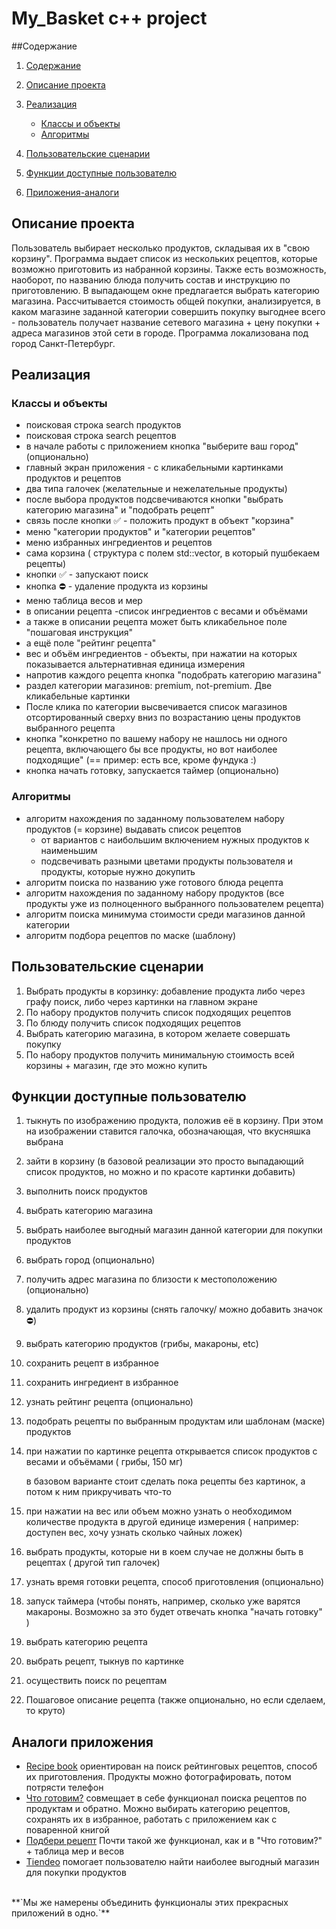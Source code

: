 # My_Basket c++ project

##Содержание 

1. [Содержание](#содержание)
1. [Описание проекта](#описание-проекта)
1. [Реализация](#реализация)
   * [Классы и объекты](#классы-и-объекты)
    * [Алгоритмы](#алгоритмы)
    
1. [Пользовательские сценарии](#пользовательские-сценарии)
1. [Функции доступные пользователю](#функции-доступные-пользователю)
1. [Приложения-аналоги](#аналоги-приложения)


## Описание проекта
Пользователь выбирает несколько продуктов, складывая их в "свою корзину".
Программа выдает список из нескольких рецептов, которые возможно приготовить из 
набранной корзины. Также есть возможность, наоборот, по названию блюда получить 
состав и инструкцию по приготовлению. В выпадающем окне предлагается выбрать категорию магазина. 
Рассчитывается стоимость общей покупки, анализируется, в каком магазине заданной категории совершить 
покупку выгоднее всего - пользователь получает название сетевого магазина + цену покупки + адреса 
магазинов этой сети в городе. Программа локализована под город Санкт-Петербург.

## Реализация
   ### Классы и объекты
- поисковая строка search продуктов
- поисковая строка search рецептов
- в начале работы с приложением кнопка "выберите ваш город" (опционально)
- главный экран приложения - с кликабельными картинками продуктов и рецептов
- два типа галочек (желательные и нежелательные продукты)
- после выбора продуктов подсвечиваются кнопки "выбрать категорию магазина"  и "подобрать рецепт"
- связь после кнопки ✅ - положить продукт в объект "корзина"
- меню "категории продуктов" и "категории рецептов"
- меню избранных ингредиентов и рецептов
- сама корзина ( структура с полем std::vector, в который пушбекаем рецепты)
- кнопки ✅ - запускают поиск
- кнопка ⛔️ - удаление продукта из корзины
- меню таблица весов и мер
- в описании рецепта -список ингредиентов с весами и объёмами
- а также в описании рецепта может быть кликабельное поле "пошаговая инструкция"
- а ещё  поле "рейтинг рецепта"
- вес и объём ингредиентов - объекты, при нажатии на которых показывается альтернативная единица измерения
- напротив каждого рецепта кнопка "подобрать категорию магазина"
- раздел категории магазинов: premium, not-premium. Две кликабельные картинки
- После клика по категории высвечивается список магазинов отсортированный сверху вниз по возрастанию цены продуктов выбранного рецепта
- кнопка "конкретно по вашему набору не нашлось ни одного рецепта, включающего бы все продукты, но вот наиболее подходящие" (== пример: есть все, кроме фундука :)
- кнопка начать готовку, запускается таймер (опционально)

### Алгоритмы

- алгоритм нахождения по заданному пользователем набору продуктов (= корзине) выдавать список рецептов
    - от вариантов с наибольшим включением нужных продуктов к наименьшим
    - подсвечивать разными цветами продукты пользователя и продукты, которые нужно докупить
- алгоритм поиска по названию уже готового блюда рецепта
- алгоритм нахождения по заданному набору продуктов (все продукты уже из полноценного выбранного пользователем рецепта)
- алгоритм поиска минимума стоимости среди магазинов данной категории
- алгоритм подбора рецептов по маске (шаблону)



## Пользовательские сценарии

1. Выбрать продукты в корзинку: добавление продукта либо через графу поиск, либо через картинки на главном экране
1. По набору продуктов получить список подходящих рецептов
1. По блюду получить список подходящих рецептов
1. Выбрать категорию магазина, в котором желаете совершать покупку
1. По набору продуктов получить минимальную стоимость всей корзины + магазин, где это можно купить

## Функции доступные пользователю
1. тыкнуть по изображению продукта, положив её в корзину. При этом на изображении ставится галочка, обозначающая, что вкусняшка выбрана
2. зайти в корзину (в базовой реализации это просто выпадающий список продуктов, но можно и по красоте картинки добавить)
3. выполнить поиск продуктов
4. выбрать категорию магазина
5. выбрать наиболее выгодный магазин данной категории для покупки продуктов
6. выбрать город (опционально)
7. получить адрес магазина по близости к местоположению (опционально)
8. удалить продукт из корзины (снять галочку/ можно добавить значок ⛔️)
9. выбрать категорию продуктов (грибы, макароны, etc)
10. сохранить рецепт в избранное
11.  сохранить ингредиент в избранное
12. узнать рейтинг рецепта (опционально)
13. подобрать рецепты по выбранным продуктам или шаблонам (маске) продуктов
14. при нажатии по картинке рецепта открывается список продуктов с весами и объёмами ( грибы, 150 мг)

    в базовом варианте стоит сделать пока рецепты без картинок, а потом к ним прикручивать что-то

15. при нажатии на вес или объем можно узнать о необходимом количестве продукта в другой единице измерения ( например: доступен вес, хочу узнать сколько чайных ложек)
16. выбрать продукты, которые ни в коем случае не должны быть в рецептах ( другой тип галочек)
17. узнать время готовки рецепта, способ приготовления (опционально)
18. запуск таймера (чтобы понять, например, сколько уже варятся макароны. Возможно за это будет отвечать кнопка "начать готовку" )
19. выбрать категорию рецепта
20. выбрать рецепт, тыкнув по картинке
21. осуществить поиск по рецептам
22. Пошаговое описание рецепта (также опционально, но если сделаем, то круто)

## Аналоги приложения
 * [Recipe book](https://play.google.com/store/apps/details?id=com.desertstorm.recipebook&hl=ru&gl=US) ориентирован на поиск рейтинговых рецептов, способ их приготовления. Продукты можно фотографировать, потом потрясти телефон 
* [Что готовим?](https://play.google.com/store/apps/details?id=ru.gamespace.myfridge&hl=ru&gl=US) совмещает в себе функционал поиска рецептов по продуктам и обратно. Можно выбирать категорию рецептов, сохранять их в избранное, работать с приложением как с поваренной книгой
* [Подбери рецепт](https://play.google.com/store/apps/details?id=com.ggl.jr.cookbooksearchbyingredients&hl=ru&gl=US) Почти такой же функционал, как и в "Что готовим?" + таблица мер и весов
* [Tiendeo](https://www.tiendeo.ru/sankt-peterburg) помогает пользователю найти наиболее выгодный магазин для покупки продуктов
<br/>
**`Мы же намерены объединить функционалы этих прекрасных приложений в одно.`**

    
